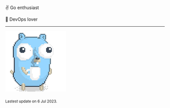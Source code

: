 :v: Go enthusiast

:muscle: DevOps lover

---

![Image alt text](/images/gopher_with_coffee.gif)


<sub>Lastest update on 6 Jul 2023.</sub>
